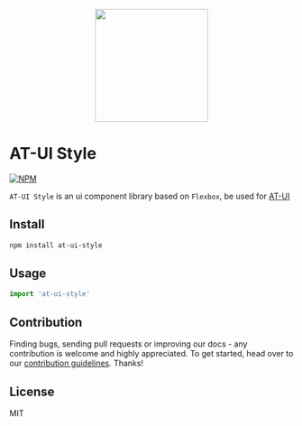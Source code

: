 <p align="center">
  <a href="https://at.aotu.io/">
    <img width="200" src="http://storage.360buyimg.com/mtd/home/logo-at1502718221686.svg">
  </a>
</p>

# AT-UI Style

[![NPM][npm-version-image]][npm-version-url]

`AT-UI Style` is an ui component library based on `Flexbox`, be used for [AT-UI](https://at.aotu.io/)

## Install

```bash
npm install at-ui-style
```

## Usage

```js
import 'at-ui-style'
```

## Contribution

Finding bugs, sending pull requests or improving our docs - any contribution is welcome and highly appreciated. To get started, head over to our [contribution guidelines](https://github.com/at-ui/at-ui-style/blob/master/CONTRIBUTING.md). Thanks!

## License

MIT


[npm-version-image]: https://img.shields.io/npm/v/at-ui-style.svg?style=flat-square
[npm-version-url]: https://www.npmjs.com/package/at-ui-style
